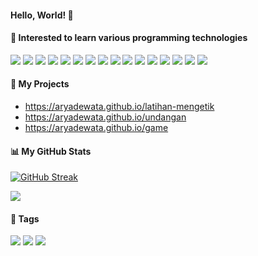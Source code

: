 ####  Hello, World! 👋
#### 🌱 Interested to learn various programming technologies
<img src="https://img.shields.io/badge/HTML-E34F26?logo=html5&logoColor=white&style=flat"> <img src="https://img.shields.io/badge/CSS-1572B6?logo=css3&logoColor=white&style=flat"> <img src="https://img.shields.io/badge/SASS-CD669A?logo=sass&logoColor=white&style=flat"> <img src="https://img.shields.io/badge/Bootstrap-760EEF?logo=bootstrap&logoColor=white&style=flat"> <img src="https://img.shields.io/badge/Javasript-F7DF1E?logo=javascript&logoColor=white&style=flat"> <img src="https://img.shields.io/badge/PHP -777BB4?logo=php&logoColor=white&style=flat"> <img src="https://img.shields.io/badge/NPM-E32E37?logo=npm&logoColor=white&style=flat"> <img src="https://img.shields.io/badge/Node JS-339933?logo=node.js&logoColor=white&style=flat"> <img src="https://img.shields.io/badge/Electron JS-47848F?logo=electron&logoColor=white&style=flat"> <img src="https://img.shields.io/badge/Express JS-000000?logo=express&logoColor=white&style=flat"> <img src="https://img.shields.io/badge/MySql -4479A1?logo=mysql&logoColor=white&style=flat"> <img src="https://img.shields.io/badge/SQLite3%20-4479A1?logo=sqlite&logoColor=white&style=flat"> <img
src="https://img.shields.io/badge/Webpack-1C78C0?logo=webpack&logoColor=white&style=flat"> <img src="https://img.shields.io/badge/Wordpress-21759B?logo=wordpress&logoColor=white&style=flat"> <img src="https://img.shields.io/badge/Git-E84E31?logo=git&logoColor=white&style=flat"> <img src="https://img.shields.io/badge/GitHub-181717?logo=github&logoColor=white&style=flat">

#### 🔭 My Projects
- https://aryadewata.github.io/latihan-mengetik
- https://aryadewata.github.io/undangan
- https://aryadewata.github.io/game

#### 📊 My GitHub Stats
[![GitHub Streak](https://streak-stats.demolab.com/?user=AryaDewata&theme=dark)](https://git.io/streak-stats)

![](https://komarev.com/ghpvc/?username=AryaDewata)

#### 📌 Tags
<img src="https://img.shields.io/badge/indonesian-368CCB?logo=SimpleIconName&logoColor=ColorName&style=ShieldStyle" /> <img src="https://img.shields.io/badge/student-368CCB?logo=SimpleIconName&logoColor=ColorName&style=ShieldStyle" /> <img src="https://img.shields.io/badge/beginner-368CCB?logo=SimpleIconName&logoColor=ColorName&style=ShieldStyle" /> 

<!--
Here are some ideas to get you started:

- 🔭 I’m currently working on ...
- 🌱 I’m currently learning ...
- 👯 I’m looking to collaborate on ...
- 🤔 I’m looking for help with ...
- 💬 Ask me about ...
- 📫 How to reach me: ...
- 😄 Pronouns: ...
- ⚡ Fun fact: ...
-->
